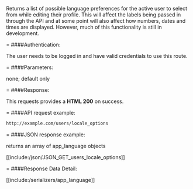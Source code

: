 <!-- --- title: GET /users/locale_options -->

Returns a list of possible language preferences for the active user to select from while editing their profile. This will affect the labels being passed in through the API and at some point will also affect how numbers, dates and times are displayed. However, much of this functionality is still in development.

=
####Authentication:

The user needs to be logged in and have valid credentials to use this route.

=
####Parameters:

none; default only

=
####Response:

This requests provides a <strong>HTML 200</strong> on success.

=
####API request example:
```html
http://example.com/users/locale_options
```

=
####JSON response example:

returns an array of app_language objects

[[include:/json/JSON_GET_users_locale_options]]

=
####Response Data Detail:

[[include:/serializers/app_language]]
